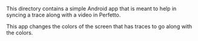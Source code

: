 This directory contains a simple Android app that is meant to help in 
syncing a trace along with a video in Perfetto.

This app changes the colors of the screen that has traces to go along
with the colors.
